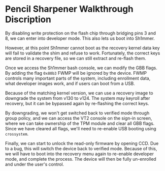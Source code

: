 # Pencil Sharpener Walkthrough Discription 
By disabling write protection on the flash chip through bridging pins 3 and 8, we can enter into developer mode. This also lets us boot into Sh1mmer.

However, at this point Sh1mmer cannot boot as the recovery kernel data key will fail to validate the shim and refuse to work. Fortunately, the correct keys are stored in a recovery file, so we can still extract and re-flash them.

Once we access the Sh1mmer bash console, we can modify the GBB flags. By adding the flag `0x80b3` FWMP will be ignored by the device. FWMP controls many important parts of the system, including enrollment data, what developer images work, and if users can boot from a USB.

Because of the matching kernel version, we can use a recovery image to downgrade the system from v130 to v124. The system may keyroll after recovery, but it can be bypassed again by re-flashing the correct keys.

By downgrading, we won't get switched back to verified mode through group policy, and we can access the VT2 console on the sign-in screen, where we can take ownership of the TPM module and clear all GBB flags. Since we have cleared all flags, we'll need to re-enable USB booting using `crossystem`.

Finally, we can start to unlock the read-only firmware by opening CCD. Due to a bug, this will switch the device back to verified mode. Because of this, we will have to boot into the recovery menu again to re-enable developer mode, and complete the process. The device will then be fully un-enrolled and under the user's control.
